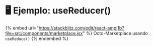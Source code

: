 # 🖥 Ejemplo: useReducer()

{% embed url="https://stackblitz.com/edit/react-ampj1b?file=src/components/marketplace.jsx" %}
Octo-Marketplace usando `useReduce()`
{% endembed %}
